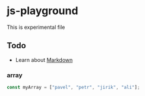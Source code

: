 # js-playground

This is experimental file

## Todo

- Learn about [Markdown](https://guides.github.com/features/mastering-markdown/)

### array

```js
const myArray = ["pavel", "petr", "jirik", "ali"];
```
